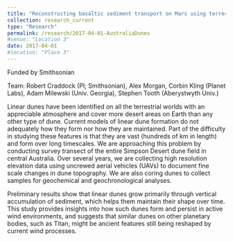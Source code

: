 ```yaml
---
title: "Reconstructing basaltic sediment transport on Mars using terrestrial analogues"
collection: research_current
type: "Research"
permalink: /research/2017-04-01-AustraliaDunes
#venue: "Location 3"
date: 2017-04-01
#location: "Place 3"
---
```


Funded by Smithsonian

Team: Robert Craddock (PI; Smithsonian), Alex Morgan, Corbin Kling (Planet Labs), Adam Milewski (Univ. Georgia), Stephen Tooth (Aberystwyth Univ.)

Linear dunes have been identified on all the terrestrial worlds with an appreciable atmosphere and cover more desert areas on Earth than any other type of dune. Current models of linear dune formation do not adequately how they form nor how they are maintained. Part of the difficulty in studying these features is that they are vast (hundreds of km in length) and form over long timescales. We are approaching this problem by conducting survey transect of the entire Simpson Desert dune field in central Australia. Over several years, we are collecting high resolution elevation data using uncrewed aerial vehicles (UAVs) to document fine scale changes in dune topography. We are also coring dunes to collect samples for geochemical and geochronological analyses. 

Preliminary results show that linear dunes grow primarily through vertical accumulation of sediment, which helps them maintain their shape over time. This study provides insights into how such dunes form and persist in active wind environments, and suggests that similar dunes on other planetary bodies, such as Titan, might be ancient features still being reshaped by current wind processes.

